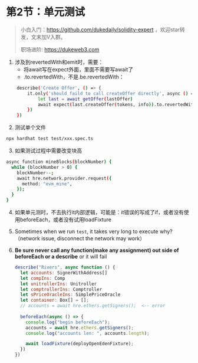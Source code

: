 # 第2节：单元测试

> 小白入门：https://github.com/dukedaily/solidity-expert ，欢迎star转发，文末加V入群。
>
> 职场进阶: https://dukeweb3.com

1. 涉及到revertedWith和emit时，需要：
   - 将await写在expect外面，里面不需要写await了
   - .to.revertedWith，不是.be.revertedWith：

```sh
    describe('Create Offer', () => {
        it.only('should faild to call createOffer directly', async () => {
            let last = await getOffer(lastOffer)
            await expect(last.createOffer(tokens, info)).to.revertedWith("Bazaar: permission denied")
        })
    })
```

2. 测试单个文件

```sh
npx hardhat test test/xxx.spec.ts
```

3. 如果测试过程中需要改变块高

```sh
async function mineBlocks(blockNumber) {
  while (blockNumber > 0) {
    blockNumber--;
    await hre.network.provider.request({
      method: "evm_mine",
    });
  }
}
```

4. 如果单元测时，不去执行it内部逻辑，可能是：it错误的写成了if，或者没有使用beforeEach，或者没有试用loadFixture

5. Sometimes when we run `test`, it takes very long to execute why?  （network issue, disconnect the network may work）

6. **Be sure never call any function(make any assignment) out side of beforeEach or a describe** or it will fail

   ```js
   describe("Rivers", async function () {
     let accounts: SignerWithAddress[]
     let compIns: Comp
     let unitrollerIns: Unitroller
     let comptrollerIns: Comptroller
     let sPriceOracleIns: SimplePriceOracle
     let container: Box[] = [];
     // accounts = await hre.ethers.getSigners();  <-- error
     
     beforeEach(async () => {
       console.log("begin beforeEach");
       accounts = await hre.ethers.getSigners();
       console.log("accounts len: ", accounts.length);
   
       await loadFixture(deployOpenEdenFixture);
     })
   })
   ```

   

